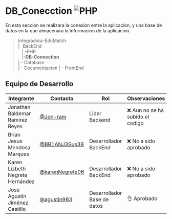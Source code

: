 # DB_Conecction ![PHP](https://img.shields.io/badge/PHP-777BB4?style=for-the-badge&logo=php&logoColor=white)

En esta seccion se realizara la conexion entre la aplicacion, y una base de datos en la que almacenara la informacion de la aplicacion.

>Integradora-EduMatch<br>
>| -BackEnd<br>
>&nbsp;&nbsp; | -PHP<br>
>&nbsp;&nbsp; |**-DB-Connection**<br>
>| - Database<br>
>| - Documentacion
>| - FrontEnd

## Equipo de Desarrollo
|Integrante|Contacto|Rol|Observaciones|
|----------|-------|---|-------------|
| Jonathan Baldemar Ramirez Reyes|[@Jon-ram](https://github.com/Jon-ram)|Lider Backend|❌ Aun no se ha subido el codigo
| Brian Jesus Mendosa Marques|[@BR1ANJ3Sus3B](https://github.com/BR1ANJ3Sus3B)|Desarrollador BackEnd|❌ No a sido aprobado
| Karen Lizbeth Negrete Hernández|[@karenNegrete06](https://github.com/karenNegrete06)| Desarrollador BackEnd|❌ No a sido aprobado
| José Agustín Jiménez Castillo|[@agustin963](https://github.com/agustin963)|Desarrollador Base de datos |👌 Aprobado
